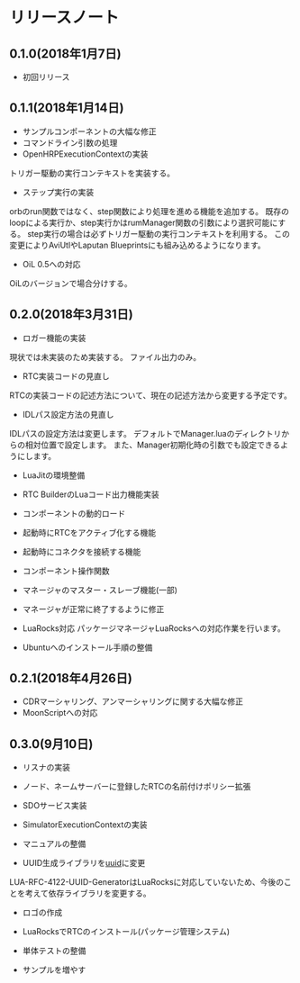 # リリースノート

## 0.1.0(2018年1月7日)

* 初回リリース

## 0.1.1(2018年1月14日)

* サンプルコンポーネントの大幅な修正
* コマンドライン引数の処理
* OpenHRPExecutionContextの実装

トリガー駆動の実行コンテキストを実装する。

* ステップ実行の実装

orbのrun関数ではなく、step関数により処理を進める機能を追加する。
既存のloopによる実行か、step実行かはrumManager関数の引数により選択可能にする。
step実行の場合は必ずトリガー駆動の実行コンテキストを利用する。
この変更によりAviUtlやLaputan Blueprintsにも組み込めるようになります。

* OiL 0.5への対応

OiLのバージョンで場合分けする。

## 0.2.0(2018年3月31日)

* ロガー機能の実装

現状では未実装のため実装する。
ファイル出力のみ。

* RTC実装コードの見直し

RTCの実装コードの記述方法について、現在の記述方法から変更する予定です。

* IDLパス設定方法の見直し

IDLパスの設定方法は変更します。
デフォルトでManager.luaのディレクトリからの相対位置で設定します。
また、Manager初期化時の引数でも設定できるようにします。


* LuaJitの環境整備


* RTC BuilderのLuaコード出力機能実装



* コンポーネントの動的ロード
* 起動時にRTCをアクティブ化する機能
* 起動時にコネクタを接続する機能
* コンポーネント操作関数
* マネージャのマスター・スレーブ機能(一部)
* マネージャが正常に終了するように修正




* LuaRocks対応
パッケージマネージャLuaRocksへの対応作業を行います。

* Ubuntuへのインストール手順の整備



## 0.2.1(2018年4月26日)

* CDRマーシャリング、アンマーシャリングに関する大幅な修正
* MoonScriptへの対応



## 0.3.0(9月10日)

* リスナの実装
* ノード、ネームサーバーに登録したRTCの名前付けポリシー拡張
* SDOサービス実装
* SimulatorExecutionContextの実装



* マニュアルの整備

* UUID生成ライブラリを[uuid](https://github.com/Tieske/uuid)に変更

LUA-RFC-4122-UUID-GeneratorはLuaRocksに対応していないため、今後のことを考えて依存ライブラリを変更する。

* ロゴの作成

* LuaRocksでRTCのインストール(パッケージ管理システム)

* 単体テストの整備

* サンプルを増やす
